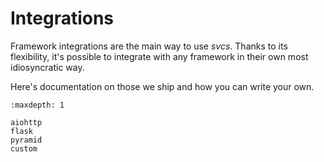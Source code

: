 # Integrations

Framework integrations are the main way to use *svcs*.
Thanks to its flexibility, it's possible to integrate with any framework in their own most idiosyncratic way.

Here's documentation on those we ship and how you can write your own.

```{toctree}
:maxdepth: 1

aiohttp
flask
pyramid
custom
```

